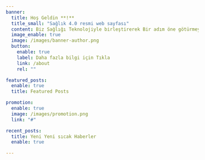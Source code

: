 ```yaml
---
banner:
  title: Hoş Geldin **!**
  title_small: "Sağlık 4.0 resmi web sayfası"
  content: Biz Sağlığı Teknolojiyle birleştirerek Bir adım öne götürmeyi hedefleyen bir kulübüz
  image_enable: true
  image: /images/banner-author.png
  button:
    enable: true
    label: Daha fazla bilgi için Tıkla
    link: /about
    rel: ""

featured_posts:
  enable: true
  title: Featured Posts

promotion:
  enable: true
  image: /images/promotion.png
  link: "#"

recent_posts:
  title: Yeni Yeni sıcak Haberler
  enable: true

---
```

